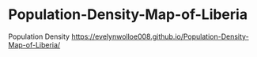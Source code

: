 # Population-Density-Map-of-Liberia
Population Density
https://evelynwolloe008.github.io/Population-Density-Map-of-Liberia/
